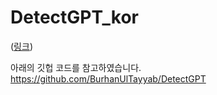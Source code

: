 # DetectGPT_kor

([링크](https://arxiv.org/pdf/2301.11305))

아래의 깃헙 코드를 참고하였습니다.
https://github.com/BurhanUlTayyab/DetectGPT

